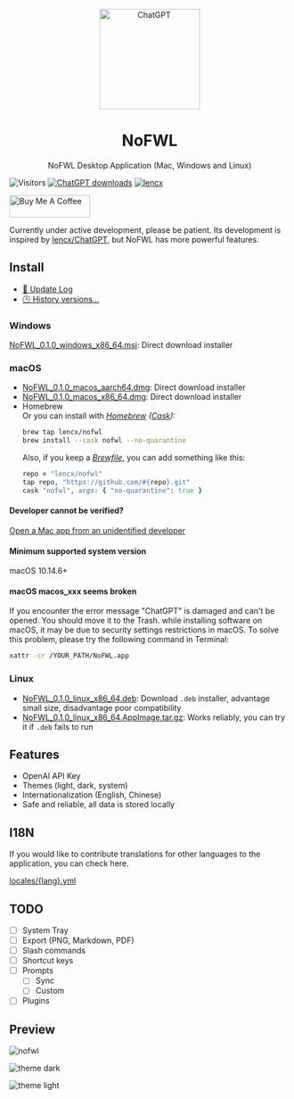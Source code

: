 <p align="center">
  <img width="180" src="./assets/nofwl.png" alt="ChatGPT">
  <h1 align="center">NoFWL</h1>
  <p align="center">NoFWL Desktop Application (Mac, Windows and Linux)</p>
</p>

<!--![visitor](https://visitor-badge.glitch.me/badge?page_id=lencx.nofwl)-->
![Visitors](https://api.visitorbadge.io/api/visitors?path=lencx%2Fnofwl&labelColor=%232a2a2a&countColor=%23f2f0ea&style=flat&labelStyle=lower)
[![ChatGPT downloads](https://img.shields.io/github/downloads/lencx/nofwl/total.svg?style=flat)](https://github.com/lencx/nofwl/releases)
[![lencx](https://img.shields.io/badge/follow-lencx__-blue?style=flat&logo=Twitter)](https://twitter.com/lencx_)

<a href="https://www.buymeacoffee.com/lencx" target="_blank"><img src="https://cdn.buymeacoffee.com/buttons/v2/default-blue.png" alt="Buy Me A Coffee" style="height: 40px !important;width: 145px !important;" ></a>

Currently under active development, please be patient. Its development is inspired by [lencx/ChatGPT](https://github.com/lencx/ChatGPT), but NoFWL has more powerful features.


## Install

- [📝 Update Log](./UPDATE_LOG.md)
- [🕒 History versions...](https://github.com/lencx/nofwl/releases)

### Windows

[NoFWL_0.1.0_windows_x86_64.msi](https://github.com/lencx/nofwl/releases/download/v0.1.0/NoFWL_0.1.0_windows_x86_64.msi): Direct download installer

### macOS

- [NoFWL_0.1.0_macos_aarch64.dmg](https://github.com/lencx/nofwl/releases/download/v0.1.0/NoFWL_0.1.0_macos_aarch64.dmg): Direct download installer
- [NoFWL_0.1.0_macos_x86_64.dmg](https://github.com/lencx/nofwl/releases/download/v0.1.0/NoFWL_0.1.0_macos_x86_64.dmg): Direct download installer
- Homebrew \
  Or you can install with _[Homebrew](https://brew.sh) ([Cask](https://docs.brew.sh/Cask-Cookbook)):_
  ```sh
  brew tap lencx/nofwl
  brew install --cask nofwl --no-quarantine
  ```
  Also, if you keep a _[Brewfile](https://github.com/Homebrew/homebrew-bundle#usage)_, you can add something like this:
  ```rb
  repo = "lencx/nofwl"
  tap repo, "https://github.com/#{repo}.git"
  cask "nofwl", args: { "no-quarantine": true }
  ```


#### Developer cannot be verified?

[Open a Mac app from an unidentified developer](https://support.apple.com/en-sg/guide/mac-help/mh40616/mac)

#### Minimum supported system version

macOS 10.14.6+

#### macOS macos_xxx seems broken

If you encounter the error message "ChatGPT" is damaged and can't be opened. You should move it to the Trash. while installing software on macOS, it may be due to security settings restrictions in macOS. To solve this problem, please try the following command in Terminal:

```bash
xattr -cr /YOUR_PATH/NoFWL.app
```

### Linux

- [NoFWL_0.1.0_linux_x86_64.deb](https://github.com/lencx/nofwl/releases/download/v0.1.0/NoFWL_0.1.0_linux_x86_64.deb): Download `.deb` installer, advantage small size, disadvantage poor compatibility
- [NoFWL_0.1.0_linux_x86_64.AppImage.tar.gz](https://github.com/lencx/nofwl/releases/download/v0.1.0/NoFWL_0.1.0_linux_x86_64.AppImage.tar.gz): Works reliably, you can try it if `.deb` fails to run

## Features

- OpenAI API Key
- Themes (light, dark, system)
- Internationalization (English, Chinese)
- Safe and reliable, all data is stored locally

## I18N

If you would like to contribute translations for other languages to the application, you can check here.

[locales/{lang}.yml](./locales/README.md)

## TODO

- [ ] System Tray
- [ ] Export (PNG, Markdown, PDF)
- [ ] Slash commands
- [ ] Shortcut keys
- [ ] Prompts
  - [ ] Sync
  - [ ] Custom
- [ ] Plugins

## Preview

![nofwl](./assets/nofwl.gif)

![theme dark](assets/dark.png)

![theme light](assets/dark.png)
